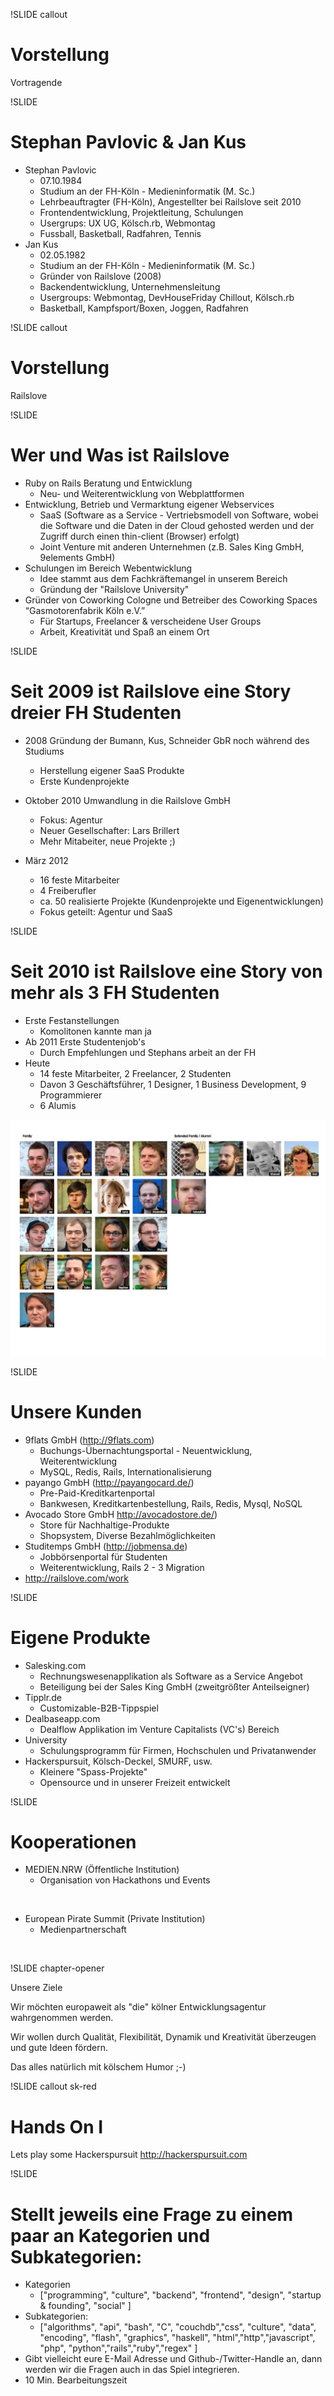 !SLIDE callout

# Vorstellung

Vortragende

!SLIDE

# Stephan Pavlovic & Jan Kus

* Stephan Pavlovic
  * 07.10.1984
  * Studium an der FH-Köln - Medieninformatik (M. Sc.)
  * Lehrbeauftragter (FH-Köln), Angestellter bei Railslove seit 2010
  * Frontendentwicklung, Projektleitung, Schulungen
  * Usergrups: UX UG, Kölsch.rb, Webmontag
  * Fussball, Basketball, Radfahren, Tennis
* Jan Kus
  * 02.05.1982
  * Studium an der FH-Köln - Medieninformatik (M. Sc.)
  * Gründer von Railslove (2008)
  * Backendentwicklung, Unternehmensleitung
  * Usergroups: Webmontag, DevHouseFriday Chillout, Kölsch.rb
  * Basketball, Kampfsport/Boxen, Joggen, Radfahren

!SLIDE callout

# Vorstellung

Railslove

!SLIDE

# Wer und Was ist Railslove

* Ruby on Rails Beratung und Entwicklung
  * Neu- und Weiterentwicklung von Webplattformen
* Entwicklung, Betrieb und Vermarktung eigener Webservices 
  * SaaS (Software as a Service - Vertriebsmodell von Software, wobei die Software und die Daten in der Cloud gehosted werden und der Zugriff durch einen thin-client (Browser) erfolgt)
  * Joint Venture mit anderen Unternehmen (z.B. Sales King GmbH, 9elements GmbH)
* Schulungen im Bereich Webentwicklung
  * Idee stammt aus dem Fachkräftemangel in unserem Bereich
  * Gründung der "Railslove University"
* Gründer von Coworking Cologne und Betreiber des Coworking Spaces “Gasmotorenfabrik Köln e.V.”
  * Für Startups, Freelancer & verscheidene User Groups
  * Arbeit, Kreativität und Spaß an einem Ort

!SLIDE

# Seit 2009 ist Railslove eine Story dreier FH Studenten

* 2008 Gründung der Bumann, Kus, Schneider GbR noch während des Studiums
  * Herstellung eigener SaaS Produkte
  * Erste Kundenprojekte

* Oktober 2010 Umwandlung in die Railslove GmbH
  * Fokus: Agentur
  * Neuer Gesellschafter: Lars Brillert
  * Mehr Mitabeiter, neue Projekte ;)

* März 2012
  * 16 feste Mitarbeiter
  * 4 Freiberufler
  * ca. 50 realisierte Projekte (Kundenprojekte und Eigenentwicklungen)
  * Fokus geteilt: Agentur und SaaS

!SLIDE

# Seit 2010 ist Railslove eine Story von mehr als 3 FH Studenten

* Erste Festanstellungen
  * Komolitonen kannte man ja
* Ab 2011 Erste Studentenjob's
  * Durch Empfehlungen und Stephans arbeit an der FH
* Heute
  * 14 feste Mitarbeiter, 2 Freelancer, 2 Studenten
  * Davon 3 Geschäftsführer, 1 Designer, 1 Business Development, 9 Programmierer
  * 6 Alumis

<!SLIDE full-page-image>

![](railslove.jpg)

!SLIDE

# Unsere Kunden

* 9flats GmbH (http://9flats.com)
  * Buchungs-Übernachtungsportal - Neuentwicklung, Weiterentwicklung
  * MySQL, Redis, Rails, Internationalisierung
* payango GmbH (http://payangocard.de/)
  * Pre-Paid-Kreditkartenportal
  * Bankwesen, Kreditkartenbestellung, Rails, Redis, Mysql, NoSQL
* Avocado Store GmbH http://avocadostore.de/)
  * Store für Nachhaltige-Produkte
  * Shopsystem, Diverse Bezahlmöglichkeiten
* Studitemps GmbH (http://jobmensa.de)
  * Jobbörsenportal für Studenten
  * Weiterentwicklung, Rails 2 - 3 Migration
* http://railslove.com/work

!SLIDE

# Eigene Produkte

* Salesking.com
  * Rechnungswesenapplikation als Software as a Service Angebot
  * Beteiligung bei der Sales King GmbH (zweitgrößter Anteilseigner)
* Tipplr.de
  * Customizable-B2B-Tippspiel
* Dealbaseapp.com
  * Dealflow Applikation im Venture Capitalists (VC's) Bereich
* University
  * Schulungsprogramm für Firmen, Hochschulen und Privatanwender
* Hackerspursuit, Kölsch-Deckel, SMURF, usw.
  * Kleinere "Spass-Projekte"
  * Opensource und in unserer Freizeit entwickelt

!SLIDE

# Kooperationen

* MEDIEN.NRW (Öffentliche Institution)
  * Organisation von Hackathons und Events

<img src="/image//mediennrw.jpg" alt="" width="200px">

* European Pirate Summit (Private Institution)
  * Medienpartnerschaft

<img src="/image//piratesummit.gif" alt="" width="200px">

!SLIDE chapter-opener

Unsere Ziele

Wir möchten europaweit als "die" kölner Entwicklungsagentur wahrgenommen werden. 

Wir wollen durch Qualität, Flexibilität, Dynamik und Kreativität überzeugen und gute Ideen fördern.

Das alles natürlich mit kölschem Humor ;-)

!SLIDE callout sk-red

# Hands On I

Lets play some Hackerspursuit http://hackerspursuit.com

!SLIDE

# Stellt jeweils eine Frage zu einem paar an Kategorien und Subkategorien:
* Kategorien
  * ["programming", "culture", "backend", "frontend", "design", "startup & founding", "social" ]
* Subkategorien:
  * ["algorithms", "api", "bash", "C", "couchdb","css", "culture", "data", "encoding", "flash", "graphics", "haskell", "html","http","javascript", "php", "python","rails","ruby","regex" ]
* Gibt vielleicht eure E-Mail Adresse und Github-/Twitter-Handle an, dann werden wir die Fragen auch in das Spiel integrieren.
* 10 Min. Bearbeitungszeit